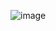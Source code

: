 ![image](https://github.com/ilrexho2011/Project-EULER-Possible-Solutions-Problems-201_to_300/assets/61479363/f44a18b5-f69a-4c09-b41d-052b8b8b11fd)

